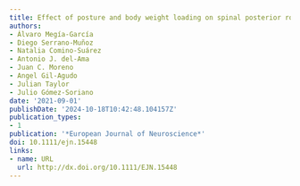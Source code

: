 ```yaml
---
title: Effect of posture and body weight loading on spinal posterior root reflex responses
authors:
- Álvaro Megía‐García
- Diego Serrano‐Muñoz
- Natalia Comino‐Suárez
- Antonio J. del‐Ama
- Juan C. Moreno
- Angel Gil‐Agudo
- Julian Taylor
- Julio Gómez‐Soriano
date: '2021-09-01'
publishDate: '2024-10-18T10:42:48.104157Z'
publication_types:
- 1
publication: '*European Journal of Neuroscience*'
doi: 10.1111/ejn.15448
links:
- name: URL
  url: http://dx.doi.org/10.1111/EJN.15448
---
```


